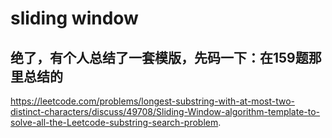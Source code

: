 # sliding window

## 绝了，有个人总结了一套模版，先码一下：在159题那里总结的
https://leetcode.com/problems/longest-substring-with-at-most-two-distinct-characters/discuss/49708/Sliding-Window-algorithm-template-to-solve-all-the-Leetcode-substring-search-problem.

